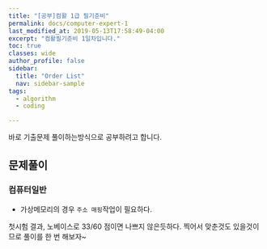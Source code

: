 ```yaml
---
title: "[공부]컴활 1급 필기준비"
permalink: docs/computer-expert-1
last_modified_at: 2019-05-13T17:58:49-04:00
excerpt: "컴활필기준비 1일차입니다."
toc: true
classes: wide
author_profile: false
sidebar:
  title: "Order List"
  nav: sidebar-sample
tags:
  - algorithm
  - coding

---
```


바로 기출문제 풀이하는방식으로 공부하려고 합니다.


## 문제풀이


### 컴퓨터일반

- 가상메모리의 경우 `주소 매핑`작업이 필요하다.

첫시험 결과, 노베이스로 33/60 점이면 나쁘지 않은듯하다.
찍어서 맞춘것도 있을것이므로 풀이를 한 번 해보자~